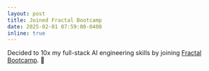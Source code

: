 ```yaml
---
layout: post
title: Joined Fractal Bootcamp
date: 2025-02-01 07:59:00-0400
inline: true
---
```


Decided to 10x my full-stack AI engineering skills by joining [Fractal Bootcamp](https://fractalbootcamp.com/). 🚀
